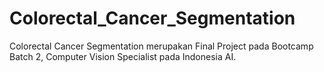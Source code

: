 # Colorectal_Cancer_Segmentation
Colorectal Cancer Segmentation merupakan Final Project pada Bootcamp Batch 2, Computer Vision Specialist pada Indonesia AI. 
